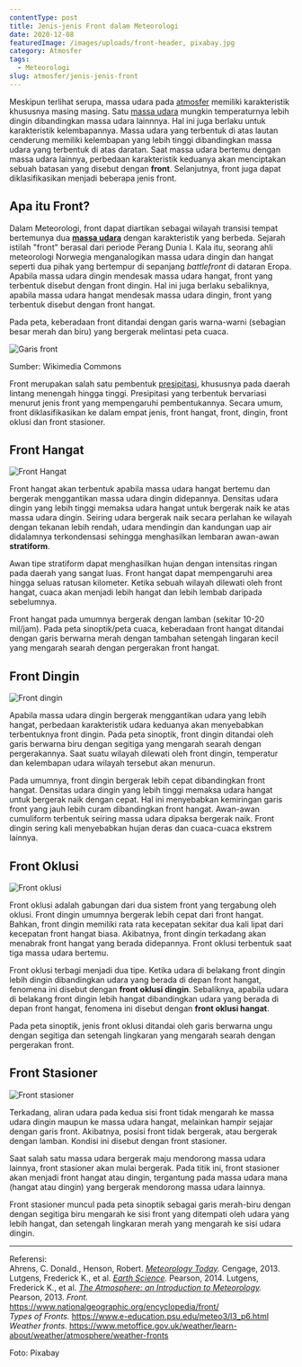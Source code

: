```yaml
---
contentType: post
title: Jenis-jenis Front dalam Meteorologi
date: 2020-12-08
featuredImage: /images/uploads/front-header, pixabay.jpg
category: Atmosfer
tags:
  - Meteorologi
slug: atmosfer/jenis-jenis-front
---
```

Meskipun terlihat serupa, massa udara pada [atmosfer](https://supergeografi.com/atmosfer/struktur-dan-komposisi-atmosfer/) memiliki karakteristik khususnya masing masing. Satu [massa udara](https://supergeografi.com/atmosfer/massa-udara/) mungkin temperaturnya lebih dingin dibandingkan massa udara lainnnya. Hal ini juga berlaku untuk karakteristik kelembapannya. Massa udara yang terbentuk di atas lautan cenderung memiliki kelembapan yang lebih tinggi dibandingkan massa udara yang terbentuk di atas daratan. Saat massa udara bertemu dengan massa udara lainnya, perbedaan karakteristik keduanya akan menciptakan sebuah batasan yang disebut dengan **front**. Selanjutnya, front juga dapat diklasifikasikan menjadi beberapa jenis front.

## Apa itu Front?

Dalam Meteorologi, front dapat diartikan sebagai wilayah transisi tempat bertemunya dua **[massa udara](https://supergeografi.com/atmosfer/massa-udara/)** dengan karakteristik yang berbeda. Sejarah istilah "front" berasal dari periode Perang Dunia I. Kala itu, seorang ahli meteorologi Norwegia menganalogikan massa udara dingin dan hangat seperti dua pihak yang bertempur di sepanjang *battlefront* di dataran Eropa. Apabila massa udara dingin mendesak massa udara hangat, front yang terbentuk disebut dengan front dingin. Hal ini juga berlaku sebaliknya, apabila massa udara hangat mendesak massa udara dingin, front yang terbentuk disebut dengan front hangat.

Pada peta, keberadaan front ditandai dengan garis warna-warni (sebagian besar merah dan biru) yang bergerak melintasi peta cuaca.

![Garis front](https://res.cloudinary.com/supergeografi/image/upload/f_auto,q_80/v1646915506/front-garis_front_q57ag2.png)

Sumber: Wikimedia Commons

Front merupakan salah satu pembentuk [presipitasi](https://supergeografi.com/atmosfer/presipitasi/), khususnya pada daerah lintang menengah hingga tinggi. Presipitasi yang terbentuk bervariasi menurut jenis front yang mempengaruhi pembentukannya. Secara umum, front diklasifikasikan ke dalam empat jenis, front hangat, front, dingin, front oklusi dan front stasioner.

## Front Hangat

![Front Hangat](https://res.cloudinary.com/supergeografi/image/upload/f_auto,q_80/v1646915506/front-front_hangat_hrv0h1.png)

Front hangat akan terbentuk apabila massa udara hangat bertemu dan bergerak menggantikan massa udara dingin didepannya. Densitas udara dingin yang lebih tinggi memaksa udara hangat untuk bergerak naik ke atas massa udara dingin. Seiring udara bergerak naik secara perlahan ke wilayah dengan tekanan lebih rendah, udara mendingin dan kandungan uap air didalamnya terkondensasi sehingga menghasilkan lembaran awan-awan **stratiform**.

Awan tipe stratiform dapat menghasilkan hujan dengan intensitas ringan pada daerah yang sangat luas. Front hangat dapat mempengaruhi area hingga seluas ratusan kilometer. Ketika sebuah wilayah dilewati oleh front hangat, cuaca akan menjadi lebih hangat dan lebih lembab daripada sebelumnya.

Front hangat pada umumnya bergerak dengan lamban (sekitar 10-20 mil/jam). Pada peta sinoptik/peta cuaca, keberadaan front hangat ditandai dengan garis berwarna merah dengan tambahan setengah lingaran kecil yang mengarah searah dengan pergerakan front hangat.

## Front Dingin

![Front dingin](https://res.cloudinary.com/supergeografi/image/upload/f_auto,q_80/v1646915506/front-front_dingin_lfrccn.png)

Apabila massa udara dingin bergerak menggantikan udara yang lebih hangat, perbedaan karakteristik udara keduanya akan menyebabkan terbentuknya front dingin. Pada peta sinoptik, front dingin ditandai oleh garis berwarna biru dengan segitiga yang mengarah searah dengan pergerakannya. Saat suatu wilayah dilewati oleh front dingin, temperatur dan kelembapan udara wilayah tersebut akan menurun.

Pada umumnya, front dingin bergerak lebih cepat dibandingkan front hangat. Densitas udara dingin yang lebih tinggi memaksa udara hangat untuk bergerak naik dengan cepat. Hal ini menyebabkan kemiringan garis front yang jauh lebih curam dibandingkan front hangat. Awan-awan cumuliform terbentuk seiring massa udara dipaksa bergerak naik. Front dingin sering kali menyebabkan hujan deras dan cuaca-cuaca ekstrem lainnya.

## Front Oklusi

![Front oklusi](https://res.cloudinary.com/supergeografi/image/upload/f_auto,q_80/v1646915507/front-front_oklusi_cdjr7i.png)

Front oklusi adalah gabungan dari dua sistem front yang tergabung oleh oklusi. Front dingin umumnya bergerak lebih cepat dari front hangat. Bahkan, front dingin memiliki rata rata kecepatan sekitar dua kali lipat dari kecepatan front hangat biasa. Akibatnya, front dingin terkadang akan menabrak front hangat yang berada didepannya. Front oklusi terbentuk saat tiga massa udara bertemu.

Front oklusi terbagi menjadi dua tipe. Ketika udara di belakang front dingin lebih dingin dibandingkan udara yang berada di depan front hangat, fenomena ini disebut dengan **front oklusi dingin**. Sebaliknya, apabila udara di belakang front dingin lebih hangat dibandingkan udara yang berada di depan front hangat, fenomena ini disebut dengan **front oklusi hangat**.

Pada peta sinoptik, jenis front oklusi ditandai oleh garis berwarna ungu dengan segitiga dan setengah lingkaran yang mengarah searah dengan pergerakan front.

## Front Stasioner

![Front stasioner](https://res.cloudinary.com/supergeografi/image/upload/f_auto,q_80/v1646915507/front-front_stasioner_d05abl.png)

Terkadang, aliran udara pada kedua sisi front tidak mengarah ke massa udara dingin maupun ke massa udara hangat, melainkan hampir sejajar dengan garis front. Akibatnya, posisi front tidak bergerak, atau bergerak dengan lamban. Kondisi ini disebut dengan front stasioner.

Saat salah satu massa udara bergerak maju mendorong massa udara lainnya, front stasioner akan mulai bergerak. Pada titik ini, front stasioner akan menjadi front hangat atau dingin, tergantung pada massa udara mana (hangat atau dingin) yang bergerak mendorong massa udara lainnya.

Front stasioner muncul pada peta sinoptik sebagai garis merah-biru dengan dengan segitiga biru mengarah ke sisi front yang ditempati oleh udara yang lebih hangat, dan setengah lingkaran merah yang mengarah ke sisi udara dingin.

- - -

Referensi:\
Ahrens, C. Donald., Henson, Robert. *[Meteorology Today](https://amzn.to/30NAZPI).* Cengage, 2013. 
Lutgens, Frederick K., et al. *[Earth Science](https://amzn.to/2XtZJJo).* Pearson, 2014. 
Lutgens, Frederick K., et al. *[The Atmosphere: an Introduction to Meteorology](https://amzn.to/2EcZ897).* Pearson, 2013. 
*Front.* <https://www.nationalgeographic.org/encyclopedia/front/>\
*Types of Fronts.* <https://www.e-education.psu.edu/meteo3/l3_p6.html>\
*Weather fronts.* <https://www.metoffice.gov.uk/weather/learn-about/weather/atmosphere/weather-fronts>

Foto: Pixabay